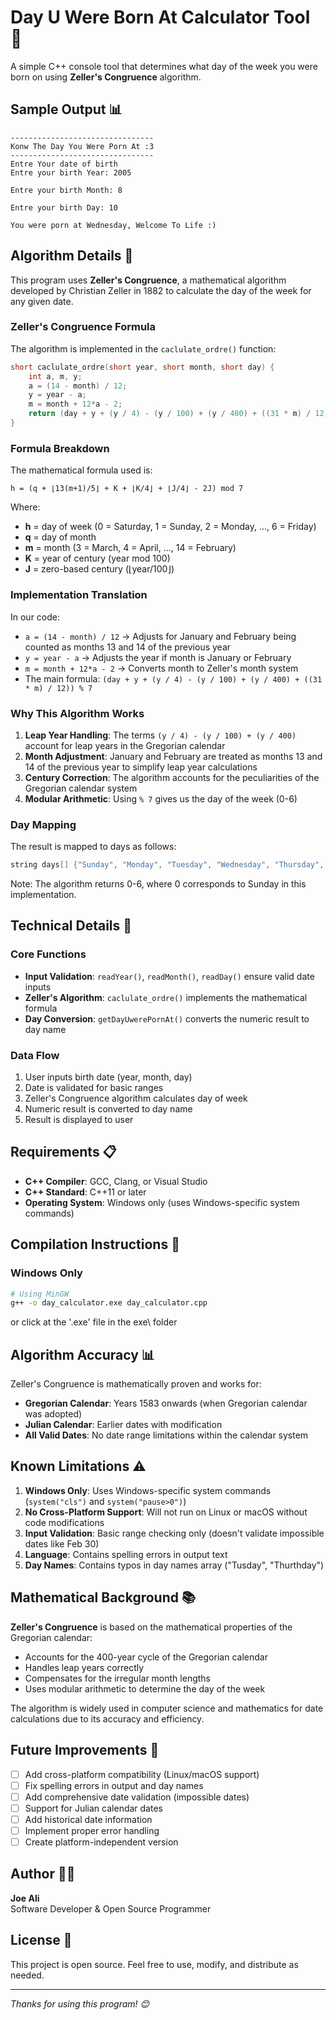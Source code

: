 # Day U Were Born At Calculator Tool 📅

A simple C++ console tool that determines what day of the week you were born on using **Zeller's Congruence** algorithm.

## Sample Output 📊

```
--------------------------------
Konw The Day You Were Porn At :3
--------------------------------
Entre Your date of birth
Entre your birth Year: 2005

Entre your birth Month: 8

Entre your birth Day: 10

You were porn at Wednesday, Welcome To Life :)
```

## Algorithm Details 🔬

This program uses **Zeller's Congruence**, a mathematical algorithm developed by Christian Zeller in 1882 to calculate the day of the week for any given date.

### Zeller's Congruence Formula

The algorithm is implemented in the `caclulate_ordre()` function:

```cpp
short caclulate_ordre(short year, short month, short day) {
    int a, m, y;
    a = (14 - month) / 12;
    y = year - a;
    m = month + 12*a - 2;
    return (day + y + (y / 4) - (y / 100) + (y / 400) + ((31 * m) / 12)) % 7;
}
```

### Formula Breakdown

The mathematical formula used is:
```
h = (q + ⌊13(m+1)/5⌋ + K + ⌊K/4⌋ + ⌊J/4⌋ - 2J) mod 7
```

Where:
- **h** = day of week (0 = Saturday, 1 = Sunday, 2 = Monday, ..., 6 = Friday)
- **q** = day of month
- **m** = month (3 = March, 4 = April, ..., 14 = February)
- **K** = year of century (year mod 100)
- **J** = zero-based century (⌊year/100⌋)

### Implementation Translation

In our code:
- `a = (14 - month) / 12` → Adjusts for January and February being counted as months 13 and 14 of the previous year
- `y = year - a` → Adjusts the year if month is January or February
- `m = month + 12*a - 2` → Converts month to Zeller's month system
- The main formula: `(day + y + (y / 4) - (y / 100) + (y / 400) + ((31 * m) / 12)) % 7`

### Why This Algorithm Works

1. **Leap Year Handling**: The terms `(y / 4) - (y / 100) + (y / 400)` account for leap years in the Gregorian calendar
2. **Month Adjustment**: January and February are treated as months 13 and 14 of the previous year to simplify leap year calculations
3. **Century Correction**: The algorithm accounts for the peculiarities of the Gregorian calendar system
4. **Modular Arithmetic**: Using `% 7` gives us the day of the week (0-6)

### Day Mapping

The result is mapped to days as follows:
```cpp
string days[] {"Sunday", "Monday", "Tuesday", "Wednesday", "Thursday", "Friday", "Saturday"};
```

Note: The algorithm returns 0-6, where 0 corresponds to Sunday in this implementation.

## Technical Details 🔧

### Core Functions

- **Input Validation**: `readYear()`, `readMonth()`, `readDay()` ensure valid date inputs
- **Zeller's Algorithm**: `caclulate_ordre()` implements the mathematical formula
- **Day Conversion**: `getDayUwerePornAt()` converts the numeric result to day name

### Data Flow

1. User inputs birth date (year, month, day)
2. Date is validated for basic ranges
3. Zeller's Congruence algorithm calculates day of week
4. Numeric result is converted to day name
5. Result is displayed to user

## Requirements 📋

- **C++ Compiler**: GCC, Clang, or Visual Studio
- **C++ Standard**: C++11 or later
- **Operating System**: Windows only (uses Windows-specific system commands)

## Compilation Instructions 🔨

### Windows Only
```bash
# Using MinGW
g++ -o day_calculator.exe day_calculator.cpp
```
or click at the '.exe' file in the exe\ folder

## Algorithm Accuracy 📊

Zeller's Congruence is mathematically proven and works for:
- **Gregorian Calendar**: Years 1583 onwards (when Gregorian calendar was adopted)
- **Julian Calendar**: Earlier dates with modification
- **All Valid Dates**: No date range limitations within the calendar system

## Known Limitations ⚠️

1. **Windows Only**: Uses Windows-specific system commands (`system("cls")` and `system("pause>0")`)
2. **No Cross-Platform Support**: Will not run on Linux or macOS without code modifications
3. **Input Validation**: Basic range checking only (doesn't validate impossible dates like Feb 30)
4. **Language**: Contains spelling errors in output text
5. **Day Names**: Contains typos in day names array ("Tusday", "Thurthday")

## Mathematical Background 📚

**Zeller's Congruence** is based on the mathematical properties of the Gregorian calendar:
- Accounts for the 400-year cycle of the Gregorian calendar
- Handles leap years correctly
- Compensates for the irregular month lengths
- Uses modular arithmetic to determine the day of the week

The algorithm is widely used in computer science and mathematics for date calculations due to its accuracy and efficiency.

## Future Improvements 🔄

- [ ] Add cross-platform compatibility (Linux/macOS support)
- [ ] Fix spelling errors in output and day names
- [ ] Add comprehensive date validation (impossible dates)
- [ ] Support for Julian calendar dates
- [ ] Add historical date information
- [ ] Implement proper error handling
- [ ] Create platform-independent version

## Author 👨‍💻

**Joe Ali**  
Software Developer & Open Source Programmer

## License 📄

This project is open source. Feel free to use, modify, and distribute as needed.

---

*Thanks for using this program! 😊*